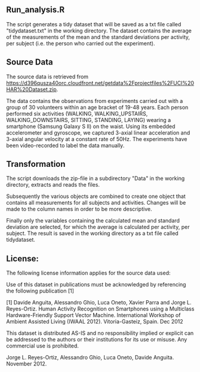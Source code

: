 ## Run_analysis.R 
The script generates a tidy dataset that will be saved as a txt file called "tidydataset.txt" in the working directory.
The dataset contains the average of the measurements of the mean and the standard deviations per activity, per subject (i.e. the person who carried out the experiment).


## Source Data
The source data is retrieved from https://d396qusza40orc.cloudfront.net/getdata%2Fprojectfiles%2FUCI%20HAR%20Dataset.zip.

The data contains the observations from experiments carried out with a group of 30 volunteers within an age bracket of 19-48 years. Each person performed six activities (WALKING, WALKING_UPSTAIRS, WALKING_DOWNSTAIRS, SITTING, STANDING, LAYING) wearing a smartphone (Samsung Galaxy S II) on the waist. Using its embedded accelerometer and gyroscope, we captured 3-axial linear acceleration and 3-axial angular velocity at a constant rate of 50Hz. The experiments have been video-recorded to label the data manually. 


## Transformation
The script downloads the zip-file in a subdirectory "Data" in the working directory, extracts and reads the files.

Subsequently the various objects are combined to create one object that contains all measurements for all subjects and activities. Changes will be made to the column names in order to be more descriptive. 

Finally only the variables containing the calculated mean and standard deviation are selected, for which the average is calculated per activity, per subject. The result is saved in the working directory as a txt file called tidydataset.


## License:
The following license information applies for the source data used:

Use of this dataset in publications must be acknowledged by referencing the following publication [1] 

[1] Davide Anguita, Alessandro Ghio, Luca Oneto, Xavier Parra and Jorge L. Reyes-Ortiz. Human Activity Recognition on Smartphones using a Multiclass Hardware-Friendly Support Vector Machine. International Workshop of Ambient Assisted Living (IWAAL 2012). Vitoria-Gasteiz, Spain. Dec 2012

This dataset is distributed AS-IS and no responsibility implied or explicit can be addressed to the authors or their institutions for its use or misuse. Any commercial use is prohibited.

Jorge L. Reyes-Ortiz, Alessandro Ghio, Luca Oneto, Davide Anguita. November 2012.
